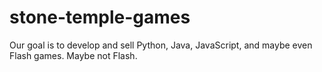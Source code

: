 # stone-temple-games

Our goal is to develop and sell Python, Java, JavaScript, and maybe even Flash games. Maybe not Flash. 
